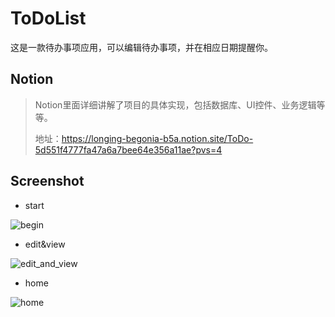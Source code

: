 # ToDoList
这是一款待办事项应用，可以编辑待办事项，并在相应日期提醒你。

## Notion
> Notion里面详细讲解了项目的具体实现，包括数据库、UI控件、业务逻辑等等。
> 
> 地址：https://longing-begonia-b5a.notion.site/ToDo-5d551f4777fa47a6a7bee64e356a11ae?pvs=4

## Screenshot
- start


![begin](https://github.com/cenguofei/ToDoList/assets/72325667/d54bab2e-bbfc-496e-9f1d-1130125b7ccc)


- edit&view


![edit_and_view](https://github.com/cenguofei/ToDoList/assets/72325667/d3e6a085-5a13-48da-b4f5-280cfbb0fcbf)

- home


![home](https://github.com/cenguofei/ToDoList/assets/72325667/141ab099-f58f-4c2a-81d9-a7b53a505a96)
